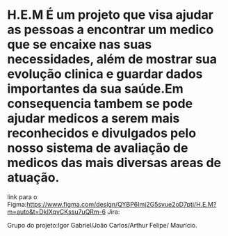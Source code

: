 # H.E.M É um projeto que visa ajudar as pessoas a encontrar um medico que se encaixe nas suas necessidades, além de mostrar sua evolução clinica e guardar dados importantes da sua saúde.Em consequencia tambem se pode ajudar medicos a serem mais reconhecidos e divulgados pelo nosso sistema de avaliação de medicos das mais diversas areas de atuação. 
link para o Figma:https://www.figma.com/design/QYBP6Imj2G5svue2oD7ptj/H.E.M?m=auto&t=DkIXqvCKssu7uQRm-6
Jira:

Grupo do projeto:Igor Gabriel/João Carlos/Arthur Felipe/ Maurício.


